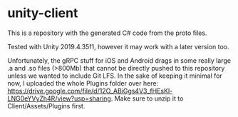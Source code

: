 # unity-client

This is a repository with the generated C# code from the proto files.

Tested with Unity 2019.4.35f1, however it may work with a later version too.

Unfortunately, the gRPC stuff for iOS and Android drags in some really large .a and .so files (>800Mb) that cannot be directly pushed to this repository unless we wanted to include Git LFS. In the sake of keeping it minimal for now, I uploaded the whole Plugins folder over here: https://drive.google.com/file/d/12O_ABiGgs4V3_fHEsKl-LNG0eYVyZh4R/view?usp=sharing. Make sure to unzip it to Client/Assets/Plugins first.
